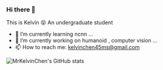 ### Hi there 👋

This is Kelvin 😝 An undergraduate student

- 🌱 I’m currently learning ncnn ...
- 🔭 I’m currently working on humanoid , computer vision ...
- 📫 How to reach me: kelvinchen45ms@gmail.com 

![MrKelvinChen's GitHub stats](https://github-readme-stats-nkr3an2gg-mrkelvinchen.vercel.app/api?username=MrKelvinChen&show_icons=true)

<!--
**MrKelvinChen/MrKelvinChen** is a ✨ _special_ ✨ repository because its `README.md` (this file) appears on your GitHub profile.

Here are some ideas to get you started:

- 👯 I’m looking to collaborate on ...
- 🤔 I’m looking for help with ...
- 💬 Ask me about ...
- 😄 Pronouns: ...
- ⚡ Fun fact: ...
-->
